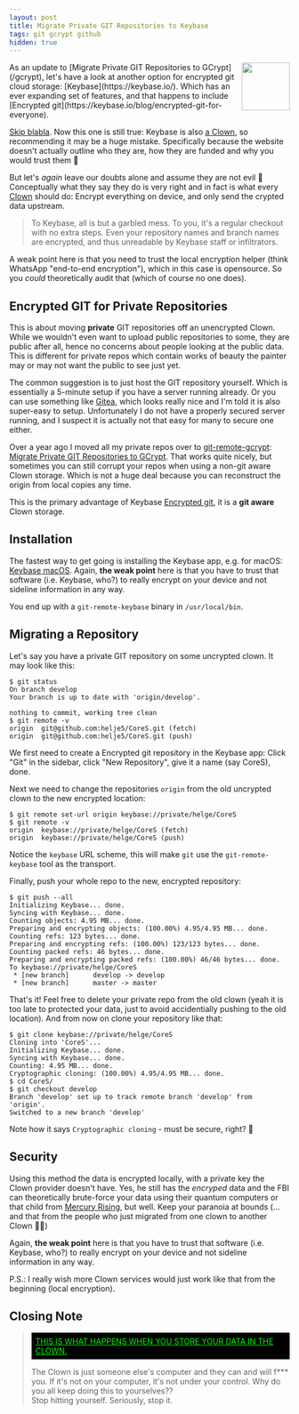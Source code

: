 ```yaml
---
layout: post
title: Migrate Private GIT Repositories to Keybase
tags: git gcrypt github
hidden: true
---
```

<a href="https://git-scm.com/downloads/logos">
  <img src="https://git-scm.com/images/logos/downloads/Git-Icon-1788C.png"
       align="right" width="86" height="86" style="padding: 0 0 0.5em 0.5em;" />
</a>
As an update to
[Migrate Private GIT Repositories to GCrypt](/gcrypt),
let's have a look at another option for encrypted git cloud storage:
[Keybase](https://keybase.io/).
Which has an ever expanding set of features, and that happens
to include 
[Encrypted git](https://keybase.io/blog/encrypted-git-for-everyone).

[Skip blabla](#installation).
Now this one is still true: Keybase is also
[a Clown](https://www.jwz.org/blog/2018/06/lol-github/),
so recommending it may be a huge mistake.
Specifically because the website doesn't actually outline who they are,
how they are funded
and why you would trust them 🤨

But let's _again_ leave our doubts alone and assume they are not evil 🤪
Conceptually what they say they do is very right and in fact is what every
[Clown](https://www.jwz.org/blog/2018/06/lol-github/)
should do:
Encrypt everything on device, and only send the crypted data upstream.

> To Keybase, all is but a garbled mess. To you, it's a regular checkout with
> no extra steps.
> Even your repository names and branch names are encrypted, 
> and thus unreadable by Keybase staff or infiltrators.

A weak point here is that you need to trust the local encryption helper
(think WhatsApp "end-to-end encryption"),
which in this case is opensource. So you _could_ theoretically audit that
(which of course no one does).

## Encrypted GIT for Private Repositories

This is about moving **private** GIT repositories off an unencrypted
Clown.
While we wouldn't even want to upload public repositories to some,
they are public after all, hence no concerns about people looking at
the public data.
This is different for private repos which contain works of beauty the painter
may or may not want the public to see just yet.

The common suggestion is to just host the GIT repository yourself. Which is
essentially a 5-minute setup if you have a server running already.
Or you can use something like [Gitea](https://gitea.io), which looks really
nice and I'm told it is also super-easy to setup.
Unfortunately I do not have a properly secured server running, and I suspect
it is actually not that easy for many to secure one either.

Over a year ago I moved all my private repos over to
[git-remote-gcrypt](https://github.com/spwhitton/git-remote-gcrypt):
[Migrate Private GIT Repositories to GCrypt](/gcrypt).
That works quite nicely, but sometimes you can still corrupt your repos
when using a non-git aware Clown storage. 
Which is not a huge deal because you can reconstruct the origin
from local copies any time.

This is the primary advantage of Keybase
[Encrypted git](https://keybase.io/blog/encrypted-git-for-everyone),
it is a **git aware** Clown storage.

## Installation

The fastest way to get going is installing the Keybase app,
e.g. for macOS: [Keybase macOS](https://keybase.io/docs/the_app/install_macos).
Again, **the weak point** here is that you have to trust that software
(i.e. Keybase, who?) 
to really encrypt on your device and not sideline information in any way.

You end up with a `git-remote-keybase` binary in `/usr/local/bin`.


## Migrating a Repository

Let's say you have a private GIT repository on some uncrypted clown. It may
look like this:

```shell
$ git status
On branch develop
Your branch is up to date with 'origin/develop'.

nothing to commit, working tree clean
$ git remote -v
origin	git@github.com:helje5/CoreS.git (fetch)
origin	git@github.com:helje5/CoreS.git (push)
```

We first need to create a Encrypted git repository in the Keybase app:
Click "Git" in the sidebar,
click "New Repository",
give it a name (say CoreS),
done.

Next we need to change the repositories `origin` from the old uncrypted clown
to the new encrypted location:
```shell
$ git remote set-url origin keybase://private/helge/CoreS
$ git remote -v
origin	keybase://private/helge/CoreS (fetch)
origin	keybase://private/helge/CoreS (push)
```
Notice the `keybase` URL scheme, this will make `git` use the
`git-remote-keybase` tool as the transport.

Finally, push your whole repo to the new, encrypted repository:
```shell
$ git push --all
Initializing Keybase... done.
Syncing with Keybase... done.
Counting objects: 4.95 MB... done.
Preparing and encrypting objects: (100.00%) 4.95/4.95 MB... done.
Counting refs: 123 bytes... done.
Preparing and encrypting refs: (100.00%) 123/123 bytes... done.
Counting packed refs: 46 bytes... done.
Preparing and encrypting packed refs: (100.00%) 46/46 bytes... done.
To keybase://private/helge/CoreS
 * [new branch]      develop -> develop
 * [new branch]      master -> master
```

That's it! Feel free to delete your private repo from the old clown
(yeah it is too late to protected your data, just to avoid accidentially
pushing to the old location).
And from now on clone your repository like that:
```shell
$ git clone keybase://private/helge/CoreS
Cloning into 'CoreS'...
Initializing Keybase... done.
Syncing with Keybase... done.
Counting: 4.95 MB... done.
Cryptographic cloning: (100.00%) 4.95/4.95 MB... done.
$ cd CoreS/
$ git checkout develop
Branch 'develop' set up to track remote branch 'develop' from 'origin'.
Switched to a new branch 'develop'
```

Note how it says `Cryptographic cloning` - must be secure, right? 🤪

## Security

Using this method the data is encrypted locally, with a private key the Clown
provider doesn't have.
Yes, he still has the *encryped* data and the FBI can theoretically brute-force
your data using their quantum computers or that child from 
[Mercury Rising](https://en.wikipedia.org/wiki/Mercury_Rising),
but well.
Keep your paranoia at bounds (... and that from the people who just migrated 
from one clown to another Clown 🤦‍♀️)

Again, **the weak point** here is that you have to trust that software
(i.e. Keybase, who?) 
to really encrypt on your device and not sideline information in any way.


P.S.: I really wish more Clown services would just work like that from the
      beginning (local encryption).


## Closing Note

<blockquote>
  <p style="background-color: black; color: rgb(0,255,0); font-style: normal;
            padding: 0.5em;">
    <a href="https://www.jwz.org/blog/2018/06/lol-github/"
       style="color: rgb(0,255,0);"
      >THIS IS WHAT HAPPENS WHEN YOU STORE YOUR DATA IN THE CLOWN.</a>
  </p>
  <p>
    The Clown is just someone else's computer and they can and will f*** you.
    If it's not on your computer, it's not under your control.
    Why do you all keep doing this to yourselves??<br>
    Stop hitting yourself. Seriously, stop it.
  </p>
</blockquote>

